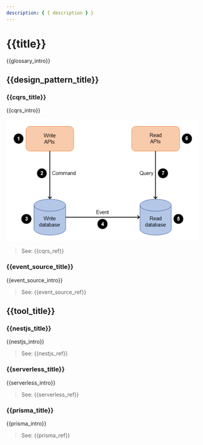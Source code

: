 ```yaml
---
description: { { description } }
---
```


# {{title}}

{{glossary_intro}}

## {{design_pattern_title}}

### {{cqrs_title}}

{{cqrs_intro}}

![{{cqrs_img_alt}}](./images/CQRS.png)

> See: {{cqrs_ref}}

### {{event_source_title}}

{{event_source_intro}}

> See: {{event_source_ref}}

## {{tool_title}}

### {{nestjs_title}}

{{nestjs_intro}}

> See: {{nestjs_ref}}

### {{serverless_title}}

{{serverless_intro}}

> See: {{serverless_ref}}

### {{prisma_title}}

{{prisma_intro}}

> See: {{prisma_ref}}
